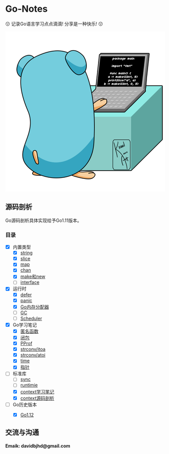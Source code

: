 # Go-Notes
:kissing: 记录Go语言学习点点滴滴! 分享是一种快乐! :kissing:

![gopher](./logo.gif)
## 源码剖析
Go源码剖析具体实现给予Go1.11版本。

### 目录

- [x] 内置类型
	- [x] [string](sourceCodeAnalysis/builtin-type/string.md)
	- [x] [slice](sourceCodeAnalysis/builtin-type/slice.md)
	- [x] [map](sourceCodeAnalysis/builtin-type/map.md)
	- [x] [chan](sourceCodeAnalysis/builtin-type/chan.md)
	- [x] [make和new](sourceCodeAnalysis/builtin-type/make_new.md)
	- [ ] [interface](sourceCodeAnalysis/builtin-type/interface.md)
- [x] 运行时
	- [x] [defer](sourceCodeAnalysis/runtime/defer.md)
	- [x] [panic](sourceCodeAnalysis/runtime/panic.md)
	- [x] [Go内存分配器](sourceCodeAnalysis/runtime/memoryAllocator)
    - [ ] [GC](sourceCodeAnalysis/runtime/gc)
    - [ ] [Scheduler](sourceCodeAnalysis/runtime/scheduler/)
- [x] Go学习笔记
    - [x] [匿名函数](studyNotes/anonymous_function.md)
    - [x] [闭包](studyNotes/closure/)
    - [x] [PProf](studyNotes/pprof/)
    - [x] [strconv/itoa](sourceCodeAnalysis/packages/strconv/itoa/)
    - [x] [strconv/atoi](sourceCodeAnalysis/packages/strconv/atoi/)
    - [x] [time](sourceCodeAnalysis/packages/time/)
    - [x] [指针](studyNotes/pointer/)
- [ ] 标准库
    - [ ] [sync](sourceCodeAnalysis/packages/sync/)
    - [ ] [runtimie](sourceCodeAnalysis/packages/runtime/)
    - [x] [context学习笔记](studyNotes/context/)
    - [x] [context源码剖析](sourceCodeAnalysis/packages/context/)
- [ ] Go历史版本
    - [x] [Go1.12](versions/go1.12.md)
    

	
	
## 交流与沟通
<H4>Emaik: davidbjhd@gmail.com</H4>
	
	


